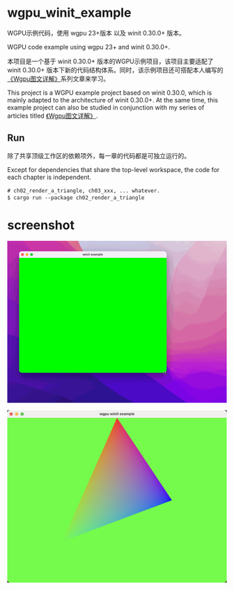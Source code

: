 # wgpu_winit_example

WGPU示例代码，使用 wgpu 23+版本 以及 winit 0.30.0+ 版本。

WGPU code example using wgpu 23+ and winit 0.30.0+.

本项目是一个基于 winit 0.30.0+ 版本的WGPU示例项目，该项目主要适配了 winit 0.30.0+ 版本下新的代码结构体系。同时，该示例项目还可搭配本人编写的[《Wgpu图文详解》](https://zhen.blog/article/Wgpu-%E5%9B%BE%E6%96%87%E8%AF%A6%E8%A7%A3%EF%BC%8801%EF%BC%89%E7%AA%97%E5%8F%A3%E4%B8%8E%E5%9F%BA%E6%9C%AC%E6%B8%B2%E6%9F%93/)系列文章来学习。

This project is a WGPU example project based on winit 0.30.0, which is mainly adapted to the architecture of
winit 0.30.0+. At the same time, this example project can also be studied in conjunction with my series of articles titled [《Wgpu图文详解》](https://zhen.blog/article/Wgpu-%E5%9B%BE%E6%96%87%E8%AF%A6%E8%A7%A3%EF%BC%8801%EF%BC%89%E7%AA%97%E5%8F%A3%E4%B8%8E%E5%9F%BA%E6%9C%AC%E6%B8%B2%E6%9F%93/).

## Run

除了共享顶级工作区的依赖项外，每一章的代码都是可独立运行的。

Except for dependencies that share the top-level workspace, the code for each chapter is independent.

```shell
# ch02_render_a_triangle, ch03_xxx, ... whatever.
$ cargo run --package ch02_render_a_triangle
```

# screenshot

![](_doc_assets/example1.gif)

![](_doc_assets/example2.png)
